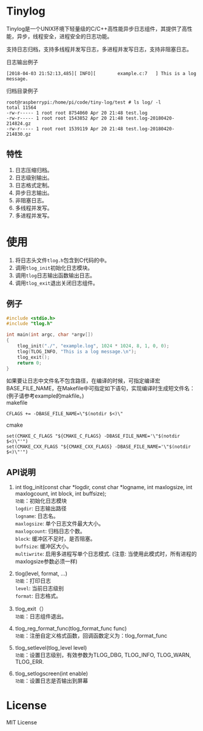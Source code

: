 Tinylog
==============
Tinylog是一个UNIX环境下轻量级的C/C++高性能异步日志组件，其提供了高性能，异步，线程安全，进程安全的日志功能。

支持日志归档，支持多线程并发写日志，多进程并发写日志，支持非阻塞日志。

日志输出例子
```
[2018-04-03 21:52:13,485][ INFO][        example.c:7   ] This is a log message.
```

归档目录例子
```
root@raspberrypi:/home/pi/code/tiny-log/test # ls log/ -l
total 11564
-rw-r----- 1 root root 8754060 Apr 20 21:48 test.log
-rw-r----- 1 root root 1543852 Apr 20 21:48 test.log-20180420-214824.gz
-rw-r----- 1 root root 1539119 Apr 20 21:48 test.log-20180420-214830.gz
```

特性
--------------
1. 日志压缩归档。
2. 日志级别输出。
3. 日志格式定制。
4. 异步日志输出。
5. 非阻塞日志。
6. 多线程并发写。
7. 多进程并发写。

使用
==============
1. 将日志头文件`tlog.h`包含到C代码的中。
2. 调用`tlog_init`初始化日志模块。
3. 调用`tlog`日志输出函数输出日志。
4. 调用`tlog_exit`退出关闭日志组件。

例子
--------------
```c
#include <stdio.h>
#include "tlog.h"

int main(int argc, char *argv[]) 
{
    tlog_init("./", "example.log", 1024 * 1024, 8, 1, 0, 0);
    tlog(TLOG_INFO, "This is a log message.\n");
    tlog_exit();
    return 0;
}
```

如果要让日志中文件名不包含路径，在编译的时候，可指定编译宏BASE_FILE_NAME，在Makefile中可指定如下语句，实现编译时生成短文件名：(例子请参考example的makfile。)  
makefile   
```
CFLAGS += -DBASE_FILE_NAME=\"$(notdir $<)\"
```

cmake   
```
set(CMAKE_C_FLAGS "${CMAKE_C_FLAGS} -DBASE_FILE_NAME='\"$(notdir $<)\"'")
set(CMAKE_CXX_FLAGS "${CMAKE_CXX_FLAGS} -DBASE_FILE_NAME='\"$(notdir $<)\"'")
```
API说明
----------------
1. int tlog_init(const char *logdir, const char *logname, int maxlogsize, int maxlogcount, int block, int buffsize);    
`功能`：初始化日志模块  
`logdir`: 日志输出路径  
`logname`: 日志名。  
`maxlogsize`: 单个日志文件最大大小。  
`maxlogcount`: 归档日志个数。  
`block`: 缓冲区不足时，是否阻塞。  
`buffsize`: 缓冲区大小。  
`multiwrite`: 启用多进程写单个日志模式. (注意: 当使用此模式时，所有进程的maxlogsize参数必须一样)  

2. tlog(level, format, ...)  
`功能`：打印日志  
`level`: 当前日志级别  
`format`: 日志格式。  

3. tlog_exit（）  
`功能`：日志组件退出。  

4. tlog_reg_format_func(tlog_format_func func)  
`功能`：注册自定义格式函数，回调函数定义为：tlog_format_func 

5. tlog_setlevel(tlog_level level)  
`功能`：设置日志级别，有效参数为TLOG_DBG, TLOG_INFO, TLOG_WARN, TLOG_ERR.  

6. tlog_setlogscreen(int enable)  
`功能`：设置日志是否输出到屏幕　  
  
License
===============
MIT License


